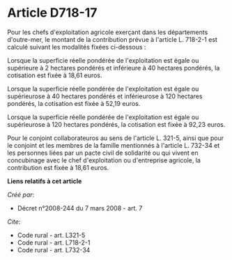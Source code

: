 # Article D718-17

Pour les chefs d'exploitation agricole exerçant dans les départements d'outre-mer, le montant de la contribution prévue à
l'article L. 718-2-1 est calculé suivant les modalités fixées ci-dessous : 

Lorsque la superficie réelle pondérée de l'exploitation est égale ou supérieure à 2 hectares pondérés et inférieure à 40
hectares pondérés, la cotisation est fixée à 18,61 euros. 

Lorsque la superficie réelle pondérée de l'exploitation est égale ou supérieurose à 40 hectares pondérés et inférieurose à
120 hectares pondérés, la cotisation est fixée à 52,19 euros. 

Lorsque la superficie réelle pondérée de l'exploitation est égale ou supérieurose à 120 hectares pondérés, la cotisation est
fixée à 92,23 euros. 

Pour le conjoint collaborateuros au sens de l'article L. 321-5, ainsi que pour le conjoint et les membres de la famille
mentionnés à l'article L. 732-34 et les personnes liées par un pacte civil de solidarité ou qui vivent en concubinage avec le
chef d'exploitation ou d'entreprise agricole, la contribution est fixée à 18,61 euros.

**Liens relatifs à cet article**

_Créé par_:

  - Décret n°2008-244 du 7 mars 2008 - art. 7

_Cite_:

  - Code rural - art. L321-5
  - Code rural - art. L718-2-1
  - Code rural - art. L732-34

